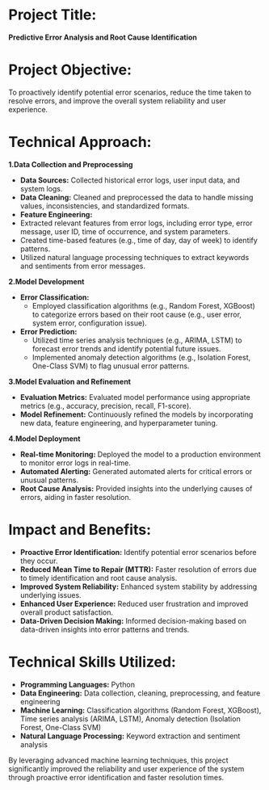 # Project Title:
**Predictive Error Analysis and Root Cause Identification**

# Project Objective:
To proactively identify potential error scenarios, reduce the time taken to resolve errors, and improve the overall system reliability and user experience.

# Technical Approach:

**1.Data Collection and Preprocessing**

* **Data Sources:** Collected historical error logs, user input data, and system logs.
* **Data Cleaning:** Cleaned and preprocessed the data to handle missing values, inconsistencies, and standardized formats.
* **Feature Engineering:**
* Extracted relevant features from error logs, including error type, error message, user ID, time of occurrence, and system parameters.
* Created time-based features (e.g., time of day, day of week) to identify patterns.
* Utilized natural language processing techniques to extract keywords and sentiments from error messages.
  
**2.Model Development**

* **Error Classification:**
  * Employed classification algorithms (e.g., Random Forest, XGBoost) to categorize errors based on their root cause (e.g., user error, system error, configuration issue).
* **Error Prediction:**
  * Utilized time series analysis techniques (e.g., ARIMA, LSTM) to forecast error trends and identify potential future issues.
  * Implemented anomaly detection algorithms (e.g., Isolation Forest, One-Class SVM) to flag unusual error patterns.
    
**3.Model Evaluation and Refinement**

* **Evaluation Metrics:** Evaluated model performance using appropriate metrics (e.g., accuracy, precision, recall, F1-score).
* **Model Refinement:** Continuously refined the models by incorporating new data, feature engineering, and hyperparameter tuning.

**4.Model Deployment**

* **Real-time Monitoring:** Deployed the model to a production environment to monitor error logs in real-time.
* **Automated Alerting:** Generated automated alerts for critical errors or unusual patterns.
* **Root Cause Analysis:** Provided insights into the underlying causes of errors, aiding in faster resolution.

# Impact and Benefits:

* **Proactive Error Identification:** Identify potential error scenarios before they occur.
* **Reduced Mean Time to Repair (MTTR):** Faster resolution of errors due to timely identification and root cause analysis.
* **Improved System Reliability:** Enhanced system stability by addressing underlying issues.
* **Enhanced User Experience:** Reduced user frustration and improved overall product satisfaction.
* **Data-Driven Decision Making:** Informed decision-making based on data-driven insights into error patterns and trends.

# Technical Skills Utilized:

* **Programming Languages:** Python
* **Data Engineering:** Data collection, cleaning, preprocessing, and feature engineering
* **Machine Learning:** Classification algorithms (Random Forest, XGBoost), Time series analysis (ARIMA, LSTM), Anomaly detection (Isolation Forest, One-Class SVM)
* **Natural Language Processing:** Keyword extraction and sentiment analysis

By leveraging advanced machine learning techniques, this project significantly improved the reliability and user experience of the system through proactive error identification and faster resolution times.
